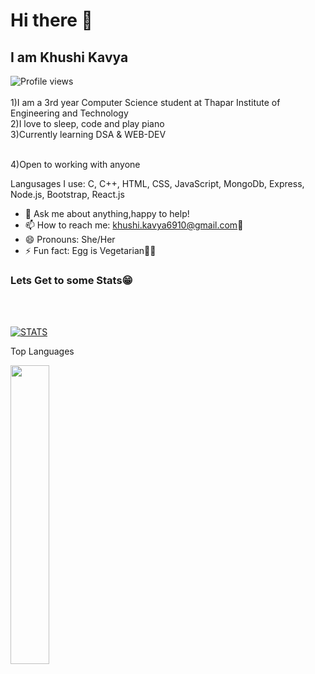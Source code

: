 
# Hi there 👋

## I am Khushi Kavya

![Profile views](https://gpvc.arturio.dev/k-kavya-28)  
<br>
1)I am a 3rd year Computer Science student at Thapar Institute of Engineering and Technology
<br>
2)I love to sleep, code and play piano
<br>
3)Currently learning DSA & WEB-DEV
<!-- 4)Web Developer(MERN Stack) -->
<br>
4)Open to working with anyone
<br>

Langusages I use: C, C++, HTML, CSS, JavaScript, MongoDb, Express, Node.js, Bootstrap, React.js


<!-- - 👯 I’m looking to collaborate on : -->
<!-- - 🤔 I’m looking for help in academics -->
- 💬 Ask me about anything,happy to help!
- 📫 How to reach me: khushi.kavya6910@gmail.com📧
- 😄 Pronouns: She/Her
- ⚡ Fun fact: Egg is Vegetarian🤯🤯

<!-- [![Top Langs](https://github-readme-stats.vercel.app/api/top-langs/?username=k-kavya-28)](https://github.com/anuraghazra/github-readme-stats)

![GitHub stats](https://github-readme-stats.vercel.app/api?username=k-kavya-28&show_icons=true) -->

<!--
[![trophy](https://github-profile-trophy.vercel.app/?username=k-kavya-28)](https://github.com/ryo-ma/github-profile-trophy) -->

<h3>Lets Get to some Stats😁</h3>
<br><br>
<p align="left"><a href="https://github.com/k-kavya-28"><img alt="STATS" src="https://github-readme-stats.vercel.app/api?username=k-kavya-28&show_icons=true&theme=radical" alt="k-kavya-28"></a></p>

<!-- <img width="44%" src="https://github-readme-streak-stats.herokuapp.com/?user=k-kavya-28&theme=omni&hide_border=true&include_all_commits=true&hide_title=true" /> -->

<p > Top Languages</p><img width="35%"  src="https://github-readme-stats.vercel.app/api/top-langs/?username=k-kavya-28&layout=compact&theme=omni&hide_border=true&hide_title=true" />
<!-- <img alt="Akshat's Activity Graph" width="99%" src="https://activity-graph.herokuapp.com/graph?username=k-kavya-28&bg_color=191621&color=e4dc87&line=cc70a9&point=ffffff&hide_border=true"> -->
